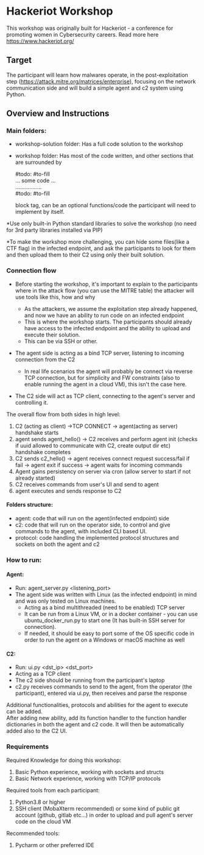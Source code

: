 # Hackeriot Workshop
This workshop was originally built for Hackeriot - a conference for promoting women in Cybersecurity careers. 
Read more here https://www.hackeriot.org/


## Target
The participant will learn how malwares operate, in the post-exploitation step (https://attack.mitre.org/matrices/enterprise), focusing on the network communication side
and will build a simple agent and c2 system using Python.

## Overview and Instructions
### Main folders:
* workshop-solution folder: Has a full code solution to the workshop

* workshop folder: Has most of the code written, and other sections that are surrounded by 

    #todo: #to-fill \
    ... some code ... \
    ................. \
    #todo: #to-fill
    
    block tag, can be an optional functions/code the participant will need to implement by itself. 

*Use only built-in Python standard libraries to solve the workshop (no need for 3rd party libraries installed via PIP) 

*To make the workshop more challenging, you can hide some files(like a CTF flag) in the infected endpoint, and ask the participants to look for them and then upload them to their C2 using only their built solution.
### Connection flow
* Before starting the workshop, it's important to explain to the participants where in the attack flow (you can use the MITRE table) the attacker will use tools like this, how and why
  * As the attackers, we assume the exploitation step already happened, and now we have an ability to run code on an infected endpoint
  * This is where the workshop starts. The participants should already have access to the infected endpoint and the ability to upload and execute their solution.
  * This can be via SSH or other.
* The agent side is acting as a bind TCP server, listening to incoming connection from the C2
  - In real life scenarios  the agent will probably be connect via reverse TCP connection, but for simplicity and FW constraints
  (also to enable running the agent in a cloud VM), this isn't the case here.

* The C2 side will act as TCP client, connecting to the agent's server and controlling it.

The overall flow from both sides in high level:

1. C2 (acting as client) ->TCP CONNECT ->  agent(acting as server)
     handshake starts
2. agent sends agent_hello() -> C2 receives and perform agent init
     (checks if uuid allowed to communicate with C2, create output dir etc)
     handshake completes
3. C2 sends c2_hello() -> agent receives connect request success/fail
    if fail -> agent exit
    if success -> agent waits for incoming commands
4. Agent gains persistency on server via cron (allow server to start if not already started)
5. C2 receives commands from user's UI and send to agent
6. agent executes and sends response to C2



#### Folders structure:
- agent: code that will run on the agent(infected endpoint) side
- c2: code that will run on the operator side, to control and give commands to the agent, with included CLI based UI. 
- protocol: code handling the implemented protocol structures and sockets on both the agent and c2 

### How to run:
#### Agent:
  - Run: agent_server.py <listening_port>
- The agent side was written with Linux (as the infected endpoint) in mind and was only tested on Linux machines.
  - Acting as a bind multithreaded (need to be enabled) TCP server
  - It can be run from a Linux VM, or in a docker container - you can use ubuntu_docker_run.py to start one (It has built-in SSH server for connection).
  - If needed, it should be easy to port some of the OS specific code in order to run the agent on a Windows or macOS machine as well

#### C2:
  - Run: ui.py <dst_ip> <dst_port>
  - Acting as a TCP client
  - The c2 side should be running from the participant's laptop
  - c2.py receives commands to send to the agent, from the operator (the participant), entered via ui.py, then receives and parse the response

Additional functionalities, protocols and abilities for the agent to execute can be added.\
After adding new ability, add its function handler to the function handler dictionaries in both the agent and c2 code.
It will then be automatically added also to the C2 UI.

### Requirements

Required Knowledge for doing this workshop:
1. Basic Python experience, working with sockets and structs
2. Basic Network experience, working with TCP/IP protocols

Required tools from each participant:
1. Python3.8 or higher
2. SSH client (MobaXterm recommended) or some kind of public git account (github, gitlab etc...) in order to upload and pull agent's server code on the cloud VM

Recommended tools:
1. Pycharm or other preferred IDE

